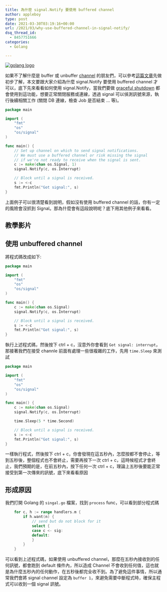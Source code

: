 ```yaml
---
title: 為什麼 signal.Notify 要使用 buffered channel
author: appleboy
type: post
date: 2021-03-30T03:19:16+00:00
url: /2021/03/why-use-buffered-channel-in-signal-notify/
dsq_thread_id:
  - 8457751666
categories:
  - Golang

---
```

[![golang logo][1]][1]

如果不了解什麼是 buffer 或 unbuffer [channel][2] 的朋友們，可以參考[這篇文章][3]先做初步了解，本文要跟大家介紹為什麼 signal.Notify 要使用 buffered channel 才可以，底下先來看看如何使用 signal.Notify，當我們要做 [graceful shutdown][4] 都會使用到這功能，想要正常關閉服務或連線，透過 signal 可以偵測訊號來源，執行後續相關工作 (關閉 DB 連線，檢查 Job 是否結束 ... 等)。

```go
package main

import (
    "fmt"
    "os"
    "os/signal"
)

func main() {
    // Set up channel on which to send signal notifications.
    // We must use a buffered channel or risk missing the signal
    // if we're not ready to receive when the signal is sent.
    c := make(chan os.Signal, 1)
    signal.Notify(c, os.Interrupt)

    // Block until a signal is received.
    s := <-c
    fmt.Println("Got signal:", s)
}
```

上面例子可以很清楚看到說明，假如沒有使用 buffered channel 的話，你有一定的風險會沒抓到 Signal。那為什麼會有這段說明呢？底下用其他例子來看看。

<!--more-->

## 教學影片

## 使用 unbuffered channel

將程式碼改成如下:

```go
package main

import (
    "fmt"
    "os"
    "os/signal"
)

func main() {
    c := make(chan os.Signal)
    signal.Notify(c, os.Interrupt)

    // Block until a signal is received.
    s := <-c
    fmt.Println("Got signal:", s)
}
```

執行上述程式碼，然後按下 ctrl + c，沒意外你會看到 `Got signal: interrupt`，那接著我們在接受 channle 前面有處理一些很複雜的工作，先用 `time.Sleep` 來測試

```go
package main

import (
    "fmt"
    "os"
    "os/signal"
)

func main() {
    c := make(chan os.Signal)
    signal.Notify(c, os.Interrupt)

    time.Sleep(5 * time.Second)

    // Block until a signal is received.
    s := <-c
    fmt.Println("Got signal:", s)
}
```

一樣執行程式，然後按下 ctrl + c，你會發現在這五秒內，怎麼按都不會停止，等到五秒後，整個程式也不會終止，需要再按下一次 ctrl + c，這時候程式才會終止，我們預期的是，在前五秒內，按下任何一次 ctrl + c，理論上五秒後要能正常接受到第一次傳來的訊號，底下來看看原因

## 形成原因

我們打開 Golang 的 `singal.go` 檔案，找到 `process` func，可以看到部分程式碼

```go
    for c, h := range handlers.m {
        if h.want(n) {
            // send but do not block for it
            select {
            case c <- sig:
            default:
            }
        }
    }
```

可以看到上述程式碼，如果使用 unbuffered channel，那麼在五秒內接收到的任何訊號，都會跑到 default 條件內，所以造成 Channel 不會收到任何值，這也就是為什麼五秒內的任何動作，在五秒後都完全收不到。為了避免這件事情，所以通常我們會將 signal channel 設定為 `buffer 1`，來避免需要中斷程式時，確保主程式可以收到一個 signal 訊號。

 [1]: https://lh3.googleusercontent.com/jsocHCR9A9yEfDVUTrU0m42_aHhTEVDGW5p5PsQSx7GSlkt3gLjohfXH3S7P7p982332ruU_e-EtW0LwmiuZjvN65VIcyME-zE35C6EM0IV1nqY6KoNw3dwW2djjid3F-T5YgnJothA=w1920-h1080 "golang logo"
 [2]: https://tour.golang.org/concurrency/2
 [3]: https://blog.wu-boy.com/2019/04/understand-unbuffered-vs-buffered-channel-in-five-minutes/
 [4]: https://blog.wu-boy.com/2020/02/what-is-graceful-shutdown-in-golang/